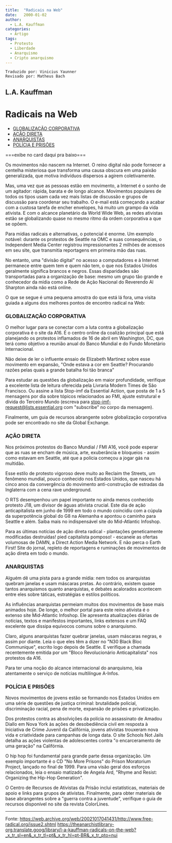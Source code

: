 ```yaml
---
title:  "Radicais na Web"
date:   2000-01-02
author:
  - L.A. Kauffman
categories:
  - Artigo
tags:
  - Protesto
  - Liberdade
  - Anarquismo
  - Cripto anarquismo
---
```

```
Traduzido por: Vinicius Yaunner
Revisado por: Matheus Bach
```

## L.A. Kauffman

# Radicais na Web

* [GLOBALIZAÇÃO CORPORATIVA](#globalização-corporativa)
* [AÇÃO DIRETA](#ação-direta)
* [ANARQUISTAS](#anarquistas)
* [POLÍCIA E PRISÕES](#polícia-e-prisões)

===exibe no card daqui pra baixo===

Os movimentos não nascem na Internet. O reino digital não pode fornecer a centelha misteriosa que transforma uma causa obscura em uma paixão generalizada, que motiva indivíduos dispersos a agirem coletivamente.

Mas, uma vez que as pessoas estão em movimento, a Internet é o sonho de um agitador: rápida, barata e de longo alcance. Movimentos populares de todos os tipos usam cada vez mais listas de discussão e grupos de discussão para coordenar seu trabalho. O e-mail está começando a acabar com a custosa tarefa de encher envelopes, há muito um grampo da vida ativista. E com o alcance planetário da World Wide Web, as redes ativistas estão se globalizando quase no mesmo ritmo da ordem corporativa a que se opõem.

Para mídias radicais e alternativas, o potencial é enorme. Um exemplo notável: durante os protestos de Seattle na OMC e suas consequências, o Independent Media Center registrou impressionantes 2 milhões de acessos em seu site, que transmitia reportagens em primeira mão das ruas.

No entanto, uma "divisão digital" no acesso a computadores e à Internet permanece entre quem tem e quem não tem, o que nos Estados Unidos geralmente significa brancos e negros. Essas disparidades são transportadas para a organização de base: mesmo um grupo tão grande e conhecedor da mídia como a Rede de Ação Nacional do Reverendo Al Sharpton ainda não está online.

O que se segue é uma pequena amostra do que está lá fora, uma visita guiada a alguns dos melhores pontos de encontro radical na Web:

### GLOBALIZAÇÃO CORPORATIVA

O melhor lugar para se conectar com a luta contra a globalização corporativa é o site da A16. É o centro online da coalizão principal que está planejando os protestos inflamados de 16 de abril em Washington, DC, que terá como objetivo a reunião anual do Banco Mundial e do Fundo Monetário Internacional.

Não deixe de ler o influente ensaio de Elizabeth Martinez sobre esse movimento em expansão, "Onde estava a cor em Seattle? Procurando razões pelas quais a grande batalha foi tão branca"

Para estudar as questões da globalização em maior profundidade, verifique a excelente lista de leitura oferecida pela Livraria Modern Times de São Francisco. Ou assine a lista Stop-imf da Essential Action, que posta de 1 a 5 mensagens por dia sobre tópicos relacionados ao FMI, ajuste estrutural e dívida do Terceiro Mundo (escreva para stop-imf-request@lists.essential.org com "subscribe" no corpo da mensagem).

Finalmente, um guia de recursos abrangente sobre globalização corporativa pode ser encontrado no site da Global Exchange.

### AÇÃO DIRETA

Nos próximos protestos do Banco Mundial / FMI A16, você pode esperar que as ruas se encham de música, arte, exuberância e bloqueios - assim como estavam em Seattle, até que a polícia começou a jogar gás na multidão.

Esse estilo de protesto vigoroso deve muito ao Reclaim the Streets, um fenômeno mundial, pouco conhecido nos Estados Unidos, que nasceu há cinco anos da convergência do movimento anti-construção de estradas da Inglaterra com a cena rave underground.

O RTS desempenhou um papel importante no ainda menos conhecido protesto J18, um divisor de águas ativista crucial. Este dia de ação anticapitalista em junho de 1999 em todo o mundo coincidiu com a cúpula da superpotência global do G8 na Alemanha e apontou o caminho para Seattle e além. Saiba mais no indispensável site do Mid-Atlantic Infoshop.

Para as últimas notícias de ação direta radical - plantações geneticamente modificadas destruídas! pied capitalista pomposo! - escaneie as ofertas volumosas de DAMN, a Direct Action Media Network. E não perca o Earth First! Site do jornal, repleto de reportagens e ruminações de movimentos de ação direta em todo o mundo.

### ANARQUISTAS

Alguém dê uma pista para a grande mídia: nem todos os anarquistas quebram janelas e usam máscaras pretas. Ao contrário, existem quase tantos anarquismos quanto anarquistas, e debates acalorados acontecem entre eles sobre táticas, estratégias e estilos políticos.

As influências anarquistas permeiam muitos dos movimentos de base mais animados hoje. De longe, o melhor portal para este reino ativista é o extenso site Mid-Atlantic Infoshop. Ele apresenta atualizações diárias de notícias, textos e manifestos importantes, links extensos e um FAQ excelente que dissipa equívocos comuns sobre o anarquismo.

Claro, alguns anarquistas fazer quebrar janelas, usam máscaras negras, e assim por diante. Leia o que eles têm a dizer no "N30 Black Bloc Communique", escrito logo depois de Seattle. E verifique a chamada recentemente emitida por um "Bloco Revolucionário Anticapitalista" nos protestos da A16.

Para ter uma noção do alcance internacional do anarquismo, leia atentamente o serviço de notícias multilíngue A-Infos.

### POLÍCIA E PRISÕES

Novos movimentos de jovens estão se formando nos Estados Unidos em uma série de questões de justiça criminal: brutalidade policial, discriminação racial, pena de morte, expansão de prisões e privatização.

Dos protestos contra as absolvições da polícia no assassinato de Amadou Diallo em Nova York às ações de desobediência civil em resposta à Iniciativa de Crime Juvenil da Califórnia, jovens ativistas trouxeram nova vida e criatividade para campanhas de longa data. O site Schools Not Jails detalha as ações violentas de adolescentes contra "o encarceramento de uma geração" na Califórnia.

O hip hop foi fundamental para grande parte dessa organização. Um exemplo importante é o CD "No More Prisons" do Prison Moratorium Project, lançado no final de 1999. Para uma visão geral dos esforços relacionados, leia o ensaio matizado de Angela Ard, "Rhyme and Resist: Organizing the Hip-Hop Generation".

O Centro de Recursos de Ativistas da Prisão inclui estatísticas, materiais de apoio e links para grupos de ativistas. Finalmente, para obter materiais de base abrangentes sobre a "guerra contra a juventude", verifique o guia de recursos disponível no site da revista ColorLines.

---
Fonte: 
https://web.archive.org/web/20021017041431/http://www.free-radical.org/issue2.shtml
https://theanarchistlibrary-org.translate.goog/library/l-a-kauffman-radicals-on-the-web?_x_tr_sl=en&_x_tr_tl=pt&_x_tr_hl=pt-BR&_x_tr_pto=nui
